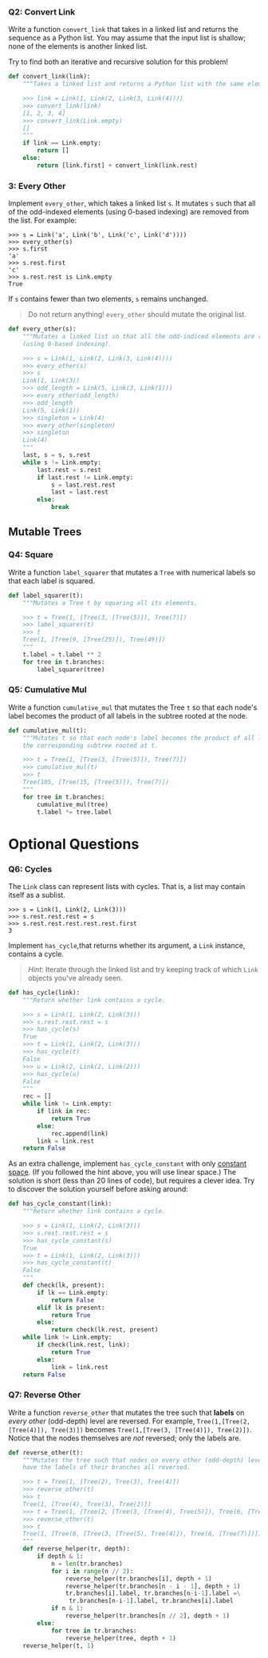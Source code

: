 ### Q2: Convert Link

Write a function `convert_link` that takes in a linked list and returns the sequence as a Python list. You may assume that the input list is shallow; none of the elements is another linked list.

Try to find both an iterative and recursive solution for this problem!

```python
def convert_link(link):
    """Takes a linked list and returns a Python list with the same elements.

    >>> link = Link(1, Link(2, Link(3, Link(4))))
    >>> convert_link(link)
    [1, 2, 3, 4]
    >>> convert_link(Link.empty)
    []
    """
    if link == Link.empty:
        return []
    else:
        return [link.first] + convert_link(link.rest)
```

### 3: Every Other

Implement `every_other`, which takes a linked list `s`. It mutates `s` such that all of the odd-indexed elements (using 0-based indexing) are removed from the list. For example:

```
>>> s = Link('a', Link('b', Link('c', Link('d'))))
>>> every_other(s)
>>> s.first
'a'
>>> s.rest.first
'c'
>>> s.rest.rest is Link.empty
True
```

If `s` contains fewer than two elements, `s` remains unchanged.

> Do not return anything! `every_other` should mutate the original list.

```python
def every_other(s):
    """Mutates a linked list so that all the odd-indiced elements are removed
    (using 0-based indexing).

    >>> s = Link(1, Link(2, Link(3, Link(4))))
    >>> every_other(s)
    >>> s
    Link(1, Link(3))
    >>> odd_length = Link(5, Link(3, Link(1)))
    >>> every_other(odd_length)
    >>> odd_length
    Link(5, Link(1))
    >>> singleton = Link(4)
    >>> every_other(singleton)
    >>> singleton
    Link(4)
    """
    last, s = s, s.rest
    while s != Link.empty:
        last.rest = s.rest
        if last.rest != Link.empty:
            s = last.rest.rest
            last = last.rest
        else:
            break
```

## Mutable Trees

### Q4: Square

Write a function `label_squarer` that mutates a `Tree` with numerical labels so that each label is squared.

```python
def label_squarer(t):
    """Mutates a Tree t by squaring all its elements.

    >>> t = Tree(1, [Tree(3, [Tree(5)]), Tree(7)])
    >>> label_squarer(t)
    >>> t
    Tree(1, [Tree(9, [Tree(25)]), Tree(49)])
    """
    t.label = t.label ** 2
    for tree in t.branches:
        label_squarer(tree)
```

### Q5: Cumulative Mul

Write a function `cumulative_mul` that mutates the Tree `t` so that each node's label becomes the product of all labels in the subtree rooted at the node.

```python
def cumulative_mul(t):
    """Mutates t so that each node's label becomes the product of all labels in
    the corresponding subtree rooted at t.

    >>> t = Tree(1, [Tree(3, [Tree(5)]), Tree(7)])
    >>> cumulative_mul(t)
    >>> t
    Tree(105, [Tree(15, [Tree(5)]), Tree(7)])
    """
    for tree in t.branches:
        cumulative_mul(tree)
        t.label *= tree.label
```

# Optional Questions

### Q6: Cycles

The `Link` class can represent lists with cycles. That is, a list may contain itself as a sublist.

```
>>> s = Link(1, Link(2, Link(3)))
>>> s.rest.rest.rest = s
>>> s.rest.rest.rest.rest.rest.first
3
```

Implement `has_cycle`,that returns whether its argument, a `Link` instance, contains a cycle.

> *Hint*: Iterate through the linked list and try keeping track of which `Link` objects you've already seen.

```python 
def has_cycle(link):
    """Return whether link contains a cycle.

    >>> s = Link(1, Link(2, Link(3)))
    >>> s.rest.rest.rest = s
    >>> has_cycle(s)
    True
    >>> t = Link(1, Link(2, Link(3)))
    >>> has_cycle(t)
    False
    >>> u = Link(2, Link(2, Link(2)))
    >>> has_cycle(u)
    False
    """
    rec = []
    while link != Link.empty:
        if link in rec:
            return True
        else:
            rec.append(link)
        link = link.rest
    return False
```

As an extra challenge, implement `has_cycle_constant` with only [constant space](http://composingprograms.com/pages/28-efficiency.html#growth-categories). (If you followed the hint above, you will use linear space.) The solution is short (less than 20 lines of code), but requires a clever idea. Try to discover the solution yourself before asking around:

```python
def has_cycle_constant(link):
    """Return whether link contains a cycle.

    >>> s = Link(1, Link(2, Link(3)))
    >>> s.rest.rest.rest = s
    >>> has_cycle_constant(s)
    True
    >>> t = Link(1, Link(2, Link(3)))
    >>> has_cycle_constant(t)
    False
    """
    def check(lk, present):
        if lk == Link.empty:
            return False
        elif lk is present:
            return True
        else:
            return check(lk.rest, present)
    while link != Link.empty:
        if check(link.rest, link):
            return True
        else:
            link = link.rest
    return False
```

### Q7: Reverse Other

Write a function `reverse_other` that mutates the tree such that **labels** on *every other* (odd-depth) level are reversed. For example, `Tree(1,[Tree(2, [Tree(4)]), Tree(3)])` becomes `Tree(1,[Tree(3, [Tree(4)]), Tree(2)])`. Notice that the nodes themselves are *not* reversed; only the labels are.

```python
def reverse_other(t):
    """Mutates the tree such that nodes on every other (odd-depth) level
    have the labels of their branches all reversed.

    >>> t = Tree(1, [Tree(2), Tree(3), Tree(4)])
    >>> reverse_other(t)
    >>> t
    Tree(1, [Tree(4), Tree(3), Tree(2)])
    >>> t = Tree(1, [Tree(2, [Tree(3, [Tree(4), Tree(5)]), Tree(6, [Tree(7)])]), Tree(8)])
    >>> reverse_other(t)
    >>> t
    Tree(1, [Tree(8, [Tree(3, [Tree(5), Tree(4)]), Tree(6, [Tree(7)])]), Tree(2)])
    """
    def reverse_helper(tr, depth):
        if depth & 1:
            n = len(tr.branches)
            for i in range(n // 2):
                reverse_helper(tr.branches[i], depth + 1)
                reverse_helper(tr.branches[n - i - 1], depth + 1)
                tr.branches[i].label, tr.branches[n-i-1].label =\
                 tr.branches[n-i-1].label, tr.branches[i].label
            if n & 1:
                reverse_helper(tr.branches[n // 2], depth + 1)
        else:
            for tree in tr.branches:
                reverse_helper(tree, depth + 1)
    reverse_helper(t, 1)
```

